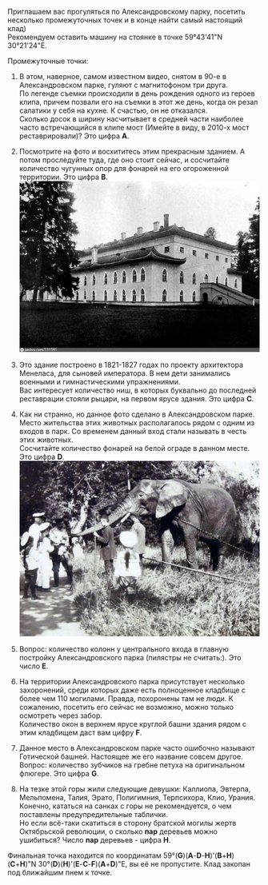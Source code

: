 Приглашаем вас прогуляться по Александровскому парку, посетить несколько промежуточных точек и в конце найти самый настоящий клад)  
Рекомендуем оставить машину на стоянке в точке 59°43'41"N 30°21'24"E.

Промежуточные точки:  
1. В этом, наверное, самом известном видео, снятом в 90-е в Александровском парке, гуляют с магнитофоном три друга.  
По легенде съемки происходили в день рождения одного из героев клипа, причем позвали его на съемки в этот же день, когда он резал салатики у себя на кухне. К счастью, он не отказался.  
Сколько досок в ширину насчитывает в средней части наиболее часто встречающийся в клипе мост (Имейте в виду, в 2010-х мост реставрировали)? Это цифра **A**.

2. Посмотрите на фото и восхититесь этим прекрасным зданием. А потом проследуйте туда, где оно стоит сейчас, и сосчитайте количество чугунных опор для фонарей на его огороженной территории. Это цифра **B**.
![Фото №1](img01.jpg "Фото №1")

3. Это здание построено в 1821-1827 годах по проекту архитектора Менеласа, для сыновей императора. В нем дети занимались военными и гимнастическими упражнениями.  
Вас интересует количество ниш, в которых буквально до последней реставрации стояли рыцари, на первом ярусе здания. Это цифра **C**.

4. Как ни странно, но данное фото сделано в Александровском парке. Место жительства этих животных располагалось рядом с одним из входов в парк. Со временем данный вход стали называть в честь этих животных.  
Сосчитайте количество фонарей на белой ограде в данном месте. Это цифра **D**.
![Фото №2](img02.jpg "Фото №2")

5. Вопрос: количество колонн у центрального входа в главную постройку Александровского парка (пилястры не считать:). Это число **E**.

6. На территории Александровского парка присутствует несколько захоронений, среди которых даже есть полноценное кладбище с более чем 110 могилами. Правда, похоронены там не люди. К сожалению, посетить его сейчас не возможно, можно только осмотреть через забор.  
Количество окон в верхнем ярусе круглой башни здания рядом с этим кладбищем даст вам цифру **F**.

7. Данное место в Александровском парке часто ошибочно называют Готической башней. Настоящее же его название совсем другое.  
Вопрос: количество зубчиков на гребне петуха на оригинальном флюгере. Это цифра **G**.

8. На тезке этой горы жили следующие девушки: Каллиопа, Эвтерпа, Мельпомена, Талия, Эрато, Полигимния, Терпсихора, Клио, Урания.  
Конечно, кататься на санках с горы не рекомендуется, о чем поставлены предупредительные таблички.  
Но если всё-таки скатиться в сторону братской могилы жертв Октябрьской революции, о сколько **пар** деревьев можно ушибиться? Число **пар** деревьев - цифра **H**.

Финальная точка находится по координатам 59°(**G**)(**A**-**D**-**H**)'(**B**+**H**)(**C**+**H**)"N 30°(**D**)(**H**)'(**E**-**C**-**F**)(**A**+**D**)"E, вы её не пропустите. Клад закопан под ближайшим пнем к точке.
